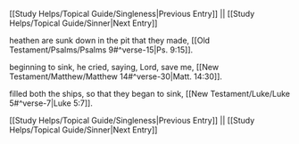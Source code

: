 [[Study Helps/Topical Guide/Singleness|Previous Entry]]  ||  [[Study Helps/Topical Guide/Sinner|Next Entry]]

 heathen are sunk down in the pit that they made, [[Old Testament/Psalms/Psalms 9#^verse-15|Ps. 9:15]].

 beginning to sink, he cried, saying, Lord, save me, [[New Testament/Matthew/Matthew 14#^verse-30|Matt. 14:30]].

 filled both the ships, so that they began to sink, [[New Testament/Luke/Luke 5#^verse-7|Luke 5:7]].

[[Study Helps/Topical Guide/Singleness|Previous Entry]]  ||  [[Study Helps/Topical Guide/Sinner|Next Entry]]